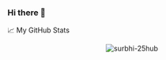 ### Hi there 👋

<!--
**surbhi-25hub/surbhi-25hub** is a ✨ _special_ ✨ repository because its `README.md` (this file) appears on your GitHub profile.

Here are some ideas to get you started:

- 🔭 I’m currently working on ...
- 🌱 I’m currently learning ...
- 👯 I’m looking to collaborate on ...
- 🤔 I’m looking for help with ...
- 💬 Ask me about ...
- 📫 How to reach me: ...
- 😄 Pronouns: ...
- ⚡ Fun fact: ...
-->
<summary>📈 My GitHub Stats</summary>

<p align="center"> <img src="https://github-readme-stats.vercel.app/api?username=surbhi-25hub&show_icons=true&theme=gotham" alt="surbhi-25hub" />

